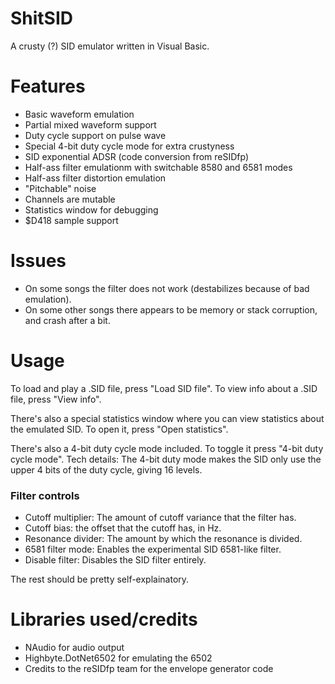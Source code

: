 # ShitSID
A crusty (?) SID emulator written in Visual Basic.

# Features
- Basic waveform emulation
- Partial mixed waveform support
- Duty cycle support on pulse wave
- Special 4-bit duty cycle mode for extra crustyness
- SID exponential ADSR (code conversion from reSIDfp)
- Half-ass filter emulationm with switchable 8580 and 6581 modes
- Half-ass filter distortion emulation
- "Pitchable" noise
- Channels are mutable
- Statistics window for debugging
- $D418 sample support

# Issues
- On some songs the filter does not work (destabilizes because of bad emulation).
- On some other songs there appears to be memory or stack corruption, and crash after a bit.

# Usage
To load and play a .SID file, press "Load SID file".
To view info about a .SID file, press "View info".

There's also a special statistics window where you can view statistics about the emulated SID.
To open it, press "Open statistics".

There's also a 4-bit duty cycle mode included. To toggle it press "4-bit duty cycle mode".
Tech details: The 4-bit duty mode makes the SID only use the upper 4 bits of the duty cycle, giving 16 levels.

### Filter controls
- Cutoff multiplier: The amount of cutoff variance that the filter has.
- Cutoff bias: the offset that the cutoff has, in Hz.
- Resonance divider: The amount by which the resonance is divided.
- 6581 filter mode: Enables the experimental SID 6581-like filter.
- Disable filter: Disables the SID filter entirely.

The rest should be pretty self-explainatory.

# Libraries used/credits
- NAudio for audio output
- Highbyte.DotNet6502 for emulating the 6502
- Credits to the reSIDfp team for the envelope generator code
